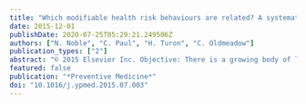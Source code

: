 ```yaml
---
title: "Which modifiable health risk behaviours are related? A systematic review of the clustering of Smoking, Nutrition, Alcohol and Physical activity ('SNAP') health risk factors"
date: 2015-12-01
publishDate: 2020-07-25T05:29:21.249506Z
authors: ["N. Noble", "C. Paul", "H. Turon", "C. Oldmeadow"]
publication_types: ["2"]
abstract: "© 2015 Elsevier Inc. Objective: There is a growing body of literature examining the clustering of health risk behaviours, but little consensus about which risk factors can be expected to cluster for which sub groups of people. This systematic review aimed to examine the international literature on the clustering of smoking, poor nutrition, excess alcohol and physical inactivity (SNAP) health behaviours among adults, including associated socio-demographic variables. Method: A literature search was conducted in May 2014. Studies examining at least two SNAP risk factors, and using a cluster or factor analysis technique, or comparing observed to expected prevalence of risk factor combinations, were included. Results: Fifty-six relevant studies were identified. A majority of studies (81%) reported a 'healthy' cluster characterised by the absence of any SNAP risk factors. More than half of the studies reported a clustering of alcohol with smoking, and half reported clustering of all four SNAP risk factors. The methodological quality of included studies was generally weak to moderate. Males and those with greater social disadvantage showed riskier patterns of behaviours; younger age was less clearly associated with riskier behaviours. Conclusion: Clustering patterns reported here reinforce the need for health promotion interventions to target multiple behaviours, and for such efforts to be specifically designed and accessible for males and those who are socially disadvantaged."
featured: false
publication: "*Preventive Medicine*"
doi: "10.1016/j.ypmed.2015.07.003"
---
```


